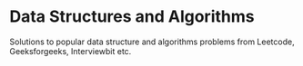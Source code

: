 # Data Structures and Algorithms
Solutions to popular data structure and algorithms problems from Leetcode, Geeksforgeeks, Interviewbit etc.
